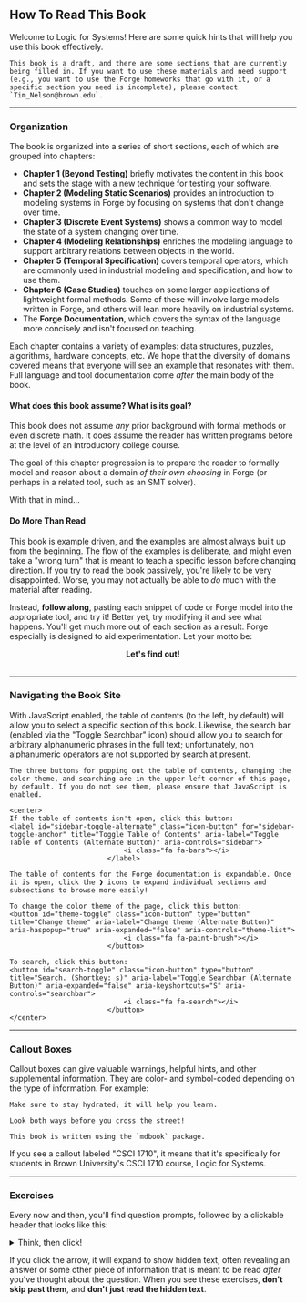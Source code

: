 ## How To Read This Book 

Welcome to Logic for Systems! Here are some quick hints that will help you use this book effectively.

~~~admonish note title="This book is a draft!"
This book is a draft, and there are some sections that are currently being filled in. If you want to use these materials and need support (e.g., you want to use the Forge homeworks that go with it, or a specific section you need is incomplete), please contact `Tim_Nelson@brown.edu`. 
~~~

---

### Organization 

The book is organized into a series of short sections, each of which are grouped into chapters: 
* **Chapter 1 (Beyond Testing)** briefly motivates the content in this book and sets the stage with a new technique for testing your software. 
* **Chapter 2 (Modeling Static Scenarios)** provides an introduction to modeling systems in Forge by focusing on systems that don't change over time. 
* **Chapter 3 (Discrete Event Systems)** shows a common way to model the state of a system changing over time. 
* **Chapter 4 (Modeling Relationships)** enriches the modeling language to support arbitrary relations between objects in the world.
* **Chapter 5 (Temporal Specification)** covers temporal operators, which are commonly used in industrial modeling and specification, and how to use them. 
* **Chapter 6 (Case Studies)** touches on some larger applications of lightweight formal methods. Some of these will involve large models written in Forge, and others will lean more heavily on industrial systems.
* The **Forge Documentation**, which covers the syntax of the language more concisely and isn't focused on teaching.

Each chapter contains a variety of examples: data structures, puzzles, algorithms, hardware concepts, etc. We hope that the diversity of domains covered means that everyone will see an example that resonates with them. Full language and tool documentation come _after_ the main body of the book. 

#### What does this book assume? What is its goal? 

This book does not assume *any* prior background with formal methods or even discrete math. It does assume the reader has written programs before at the level of an introductory college course. 

The goal of this chapter progression is to prepare the reader to formally model and reason about a domain *of their own choosing* in Forge (or perhaps in a related tool, such as an SMT solver). 

With that in mind...

#### Do More Than Read

This book is example driven, and the examples are almost always built up from the beginning. The flow of the examples is deliberate, and might even take a "wrong turn" that is meant to teach a specific lesson before changing direction. If you try to read the book passively, you're likely to be very disappointed. Worse, you may not actually be able to _do_ much with the material after reading.

Instead, **follow along**, pasting each snippet of code or Forge model into the appropriate tool, and try it! Better yet, try modifying it and see what happens. You'll get much more out of each section as a result. Forge especially is designed to aid experimentation. Let your motto be:

<center><strong>Let's find out!</strong></center>
<br/>

---

### Navigating the Book Site

With JavaScript enabled, the table of contents (to the left, by default) will allow you to select a specific section of this book. Likewise, the search bar (enabled via the "Toggle Searchbar" icon) should allow you to search for arbitrary alphanumeric phrases in the full text; unfortunately, non alphanumeric operators are not supported by search at present.

```admonish hint title="Table of Contents, Theme, and Search"
The three buttons for popping out the table of contents, changing the color theme, and searching are in the upper-left corner of this page, by default. If you do not see them, please ensure that JavaScript is enabled.

<center>
If the table of contents isn't open, click this button:
<label id="sidebar-toggle-alternate" class="icon-button" for="sidebar-toggle-anchor" title="Toggle Table of Contents" aria-label="Toggle Table of Contents (Alternate Button)" aria-controls="sidebar">
                            <i class="fa fa-bars"></i>
                        </label>

The table of contents for the Forge documentation is expandable. Once it is open, click the ❱ icons to expand individual sections and subsections to browse more easily! 

To change the color theme of the page, click this button:
<button id="theme-toggle" class="icon-button" type="button" title="Change theme" aria-label="Change theme (Alternate Button)" aria-haspopup="true" aria-expanded="false" aria-controls="theme-list">
                            <i class="fa fa-paint-brush"></i>
                        </button>

To search, click this button:
<button id="search-toggle" class="icon-button" type="button" title="Search. (Shortkey: s)" aria-label="Toggle Searchbar (Alternate Button)" aria-expanded="false" aria-keyshortcuts="S" aria-controls="searchbar">
                            <i class="fa fa-search"></i>
                        </button>
</center>
```

---

### Callout Boxes

Callout boxes can give valuable warnings, helpful hints, and other supplemental information. They are color- and symbol-coded depending on the type of information. For example:

~~~admonish tip title="This is a helpful tip."
Make sure to stay hydrated; it will help you learn.
~~~

~~~admonish warning title="This is a warning!"
Look both ways before you cross the street!
~~~

~~~admonish note title="This is a side note."
This book is written using the `mdbook` package. 
~~~

If you see a callout labeled "CSCI 1710", it means that it's specifically for students in Brown University's CSCI 1710 course, Logic for Systems.

---

### Exercises

Every now and then, you'll find question prompts, followed by a clickable header that looks like this: 

<details>
<summary>Think, then click!</summary>

**SPOILER TEXT**

</details> 

If you click the arrow, it will expand to show hidden text, often revealing an answer or some other piece of information that is meant to be read _after_ you've thought about the question. When you see these exercises, **don't skip past them**, and **don't just read the hidden text**. 

